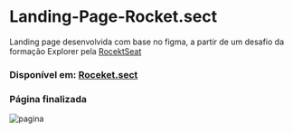 

#  Landing-Page-Rocket.sect
Landing page desenvolvida com base no figma, a partir de um desafio da formação Explorer pela <a href='https://www.rocketseat.com.br/?utm_source=google&utm_medium=cpc&utm_campaign=lead&utm_term=perpetuo&utm_content=institucional-lead-home-texto-lead-brandkws-none-none-institucional-none-none-br-google&gclid=CjwKCAjw-IWkBhBTEiwA2exyO2UU9IxMHuBX8nM-cwqEDLeeUYn7ZCoV3E6wHGFEYExif5P_Hm8wuhoCmgsQAvD_BwE' target="_blank">RocektSeat</a>


### Disponível em: <a href='https://fwalterdias.github.io/Landing-Page-Rocket.sect/' target="_blank">Roceket.sect</a>


### Página finalizada
![pagina](https://github.com/FWalterDias/Landing-Page-Rocket.sect/assets/100762742/c7e72729-0a60-48bb-971a-6ddb8462656f)
